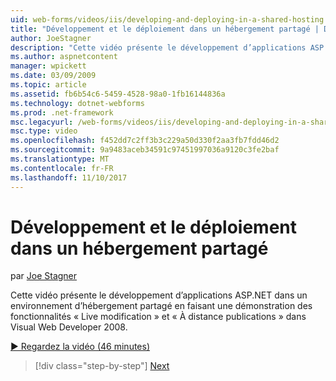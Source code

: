 ```yaml
---
uid: web-forms/videos/iis/developing-and-deploying-in-a-shared-hosting
title: "Développement et le déploiement dans un hébergement partagé | Documents Microsoft"
author: JoeStagner
description: "Cette vidéo présente le développement d’applications ASP.NET dans un environnement d’hébergement partagé en faisant une démonstration &quot;Live modification&quot; et &quot;Publication distant &..."
ms.author: aspnetcontent
manager: wpickett
ms.date: 03/09/2009
ms.topic: article
ms.assetid: fb6b54c6-5459-4528-98a0-1fb16144836a
ms.technology: dotnet-webforms
ms.prod: .net-framework
msc.legacyurl: /web-forms/videos/iis/developing-and-deploying-in-a-shared-hosting
msc.type: video
ms.openlocfilehash: f452dd7c2ff3b3c229a50d330f2aa3fb7fdd46d2
ms.sourcegitcommit: 9a9483aceb34591c97451997036a9120c3fe2baf
ms.translationtype: MT
ms.contentlocale: fr-FR
ms.lasthandoff: 11/10/2017
---
```

<a name="developing-and-deploying-in-a-shared-hosting"></a>Développement et le déploiement dans un hébergement partagé
====================
par [Joe Stagner](https://github.com/JoeStagner)

Cette vidéo présente le développement d’applications ASP.NET dans un environnement d’hébergement partagé en faisant une démonstration des fonctionnalités « Live modification » et « À distance publications » dans Visual Web Developer 2008.

[&#9654; Regardez la vidéo (46 minutes)](https://channel9.msdn.com/Blogs/ASP-NET-Site-Videos/developing-and-deploying-in-a-shared-hosting)

>[!div class="step-by-step"]
[Next](working-with-iis7-deligated-admin.md)

